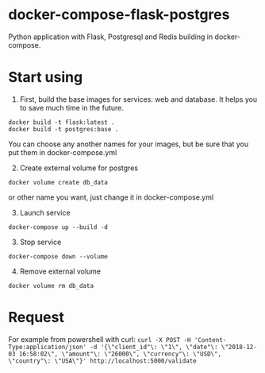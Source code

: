 # docker-compose-flask-postgres
Python application with Flask, Postgresql and Redis building in docker-compose.

# Start using
1. First, build the base images for services: web and database. It helps you to save much time in the future.

`docker build -t flask:latest .` \
`docker build -t postgres:base .`

You can choose any another names for your images, but be sure that you put them in docker-compose.yml 

2. Create external volume for postgres

`docker volume create db_data`

or other name you want, just change it in docker-compose.yml

3. Launch service

`docker-compose up --build -d`

3. Stop service

`docker-compose down --volume`

4. Remove external volume

`docker volume rm db_data`

# Request
For example from powershell with curl:
`curl
-X POST
-H 'Content-Type:application/json'
-d '{\"client_id"\: \"1\", \"date"\: \"2018-12-03 16:58:02\", \"amount"\: \"26000\", \"currency"\: \"USD\", \"country"\: \"USA\"}'
http://localhost:5000/validate`
